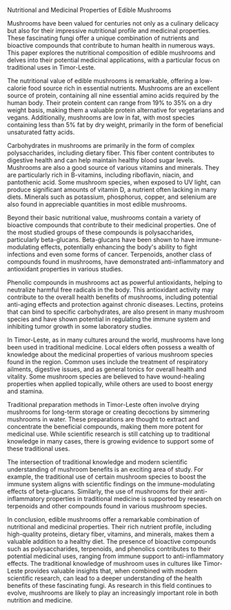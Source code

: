 Nutritional and Medicinal Properties of Edible Mushrooms

Mushrooms have been valued for centuries not only as a culinary delicacy but also for their impressive nutritional profile and medicinal properties. These fascinating fungi offer a unique combination of nutrients and bioactive compounds that contribute to human health in numerous ways. This paper explores the nutritional composition of edible mushrooms and delves into their potential medicinal applications, with a particular focus on traditional uses in Timor-Leste.

The nutritional value of edible mushrooms is remarkable, offering a low-calorie food source rich in essential nutrients. Mushrooms are an excellent source of protein, containing all nine essential amino acids required by the human body. Their protein content can range from 19% to 35% on a dry weight basis, making them a valuable protein alternative for vegetarians and vegans. Additionally, mushrooms are low in fat, with most species containing less than 5% fat by dry weight, primarily in the form of beneficial unsaturated fatty acids.

Carbohydrates in mushrooms are primarily in the form of complex polysaccharides, including dietary fiber. This fiber content contributes to digestive health and can help maintain healthy blood sugar levels. Mushrooms are also a good source of various vitamins and minerals. They are particularly rich in B-vitamins, including riboflavin, niacin, and pantothenic acid. Some mushroom species, when exposed to UV light, can produce significant amounts of vitamin D, a nutrient often lacking in many diets. Minerals such as potassium, phosphorus, copper, and selenium are also found in appreciable quantities in most edible mushrooms.

Beyond their basic nutritional value, mushrooms contain a variety of bioactive compounds that contribute to their medicinal properties. One of the most studied groups of these compounds is polysaccharides, particularly beta-glucans. Beta-glucans have been shown to have immune-modulating effects, potentially enhancing the body's ability to fight infections and even some forms of cancer. Terpenoids, another class of compounds found in mushrooms, have demonstrated anti-inflammatory and antioxidant properties in various studies.

Phenolic compounds in mushrooms act as powerful antioxidants, helping to neutralize harmful free radicals in the body. This antioxidant activity may contribute to the overall health benefits of mushrooms, including potential anti-aging effects and protection against chronic diseases. Lectins, proteins that can bind to specific carbohydrates, are also present in many mushroom species and have shown potential in regulating the immune system and inhibiting tumor growth in some laboratory studies.

In Timor-Leste, as in many cultures around the world, mushrooms have long been used in traditional medicine. Local elders often possess a wealth of knowledge about the medicinal properties of various mushroom species found in the region. Common uses include the treatment of respiratory ailments, digestive issues, and as general tonics for overall health and vitality. Some mushroom species are believed to have wound-healing properties when applied topically, while others are used to boost energy and stamina.

Traditional preparation methods in Timor-Leste often involve drying mushrooms for long-term storage or creating decoctions by simmering mushrooms in water. These preparations are thought to extract and concentrate the beneficial compounds, making them more potent for medicinal use. While scientific research is still catching up to traditional knowledge in many cases, there is growing evidence to support some of these traditional uses.

The intersection of traditional knowledge and modern scientific understanding of mushroom benefits is an exciting area of study. For example, the traditional use of certain mushroom species to boost the immune system aligns with scientific findings on the immune-modulating effects of beta-glucans. Similarly, the use of mushrooms for their anti-inflammatory properties in traditional medicine is supported by research on terpenoids and other compounds found in various mushroom species.

In conclusion, edible mushrooms offer a remarkable combination of nutritional and medicinal properties. Their rich nutrient profile, including high-quality proteins, dietary fiber, vitamins, and minerals, makes them a valuable addition to a healthy diet. The presence of bioactive compounds such as polysaccharides, terpenoids, and phenolics contributes to their potential medicinal uses, ranging from immune support to anti-inflammatory effects. The traditional knowledge of mushroom uses in cultures like Timor-Leste provides valuable insights that, when combined with modern scientific research, can lead to a deeper understanding of the health benefits of these fascinating fungi. As research in this field continues to evolve, mushrooms are likely to play an increasingly important role in both nutrition and medicine.